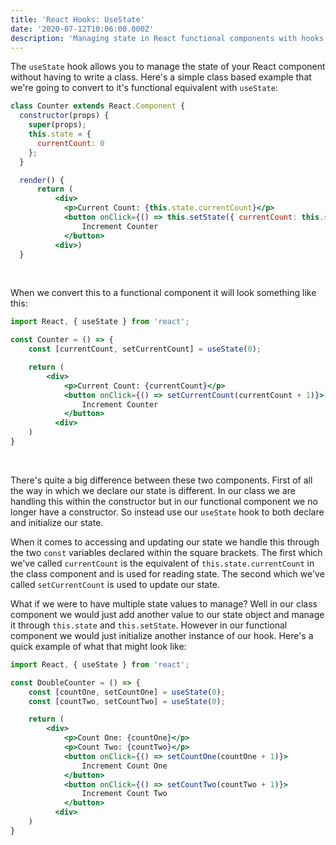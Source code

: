 ```yaml
---
title: 'React Hooks: UseState'
date: '2020-07-12T10:06:00.000Z'
description: 'Managing state in React functional components with hooks'
---
```


The `useState` hook allows you to manage the state of your React component without having to write a class. Here's a simple class based example that we're going to convert to it's functional equivalent with `useState`:

```jsx
class Counter extends React.Component {
  constructor(props) {
    super(props);
    this.state = {
      currentCount: 0
    };
  }

  render() {
      return (
          <div>
            <p>Current Count: {this.state.currentCount}</p>
            <button onClick={() => this.setState({ currentCount: this.state.currentCount + 1 })}>
                Increment Counter
            </button>
          <div>)
  }
```

<br/>

When we convert this to a functional component it will look something like this:

```jsx
import React, { useState } from 'react';

const Counter = () => {
    const [currentCount, setCurrentCount] = useState(0);

    return (
        <div>
            <p>Current Count: {currentCount}</p>
            <button onClick={() => setCurrentCount(currentCount + 1)}>
                Increment Counter
            </button>
          <div>
    )
}
```

<br/>

There's quite a big difference between these two components. First of all the way in which we declare our state is different. In our class we are handling this within the constructor but in our functional component we no longer have a constructor. So instead use our `useState` hook to both declare and initialize our state.

When it comes to accessing and updating our state we handle this through the two `const` variables declared within the square brackets. The first which we've called `currentCount` is the equivalent of `this.state.currentCount` in the class component and is used for reading state. The second which we've called `setCurrentCount` is used to update our state.

What if we were to have multiple state values to manage? Well in our class component we would just add another value to our state object and manage it through `this.state` and `this.setState`. However in our functional component we would just initialize another instance of our hook. Here's a quick example of what that might look like:

```jsx
import React, { useState } from 'react';

const DoubleCounter = () => {
    const [countOne, setCountOne] = useState(0);
    const [countTwo, setCountTwo] = useState(0);

    return (
        <div>
            <p>Count One: {countOne}</p>
            <p>Count Two: {countTwo}</p>
            <button onClick={() => setCountOne(countOne + 1)}>
                Increment Count One
            </button>
            <button onClick={() => setCountTwo(countTwo + 1)}>
                Increment Count Two
            </button>
          <div>
    )
}
```

</br>
